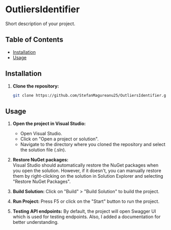 # OutliersIdentifier

Short description of your project.

## Table of Contents

- [Installation](#installation)
- [Usage](#usage)

## Installation

1. **Clone the repository:**

   ```bash
   git clone https://github.com/StefanMagureanu25/OutliersIdentifier.git

 ## Usage

1. **Open the project in Visual Studio:**
	- Open Visual Studio.
	- Click on "Open a project or solution".
    - Navigate to the directory where you cloned the repository and select the solution file (.sln).
	
2. **Restore NuGet packages:**	
	Visual Studio should automatically restore the NuGet packages when you open the solution. 
However, if it doesn't, you can manually restore them by right-clicking on the solution in Solution Explorer and selecting "Restore NuGet Packages".

3. **Build Solution:**
	Click on "Build" > "Build Solution" to build the project.

4. **Run Project:**
	Press F5 or click on the "Start" button to run the project.

5. **Testing API endpoints:**
	By default, the project will open Swagger UI which is used for testing endpoints. Also, I added a documentation for better understanding.

